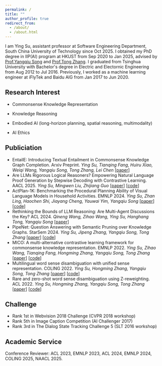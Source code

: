 ```yaml
---
permalink: /
title: ""
author_profile: true
redirect_from: 
  - /about/
  - /about.html
---
```


I am Ying Su, assistant professor at Software Engineering Department, South China University of Technology since Oct 2025. I obtained my PhD degree in IIP(AI) program at HKUST from Sep 2020 to Jan 2025, advised by [Prof.Yangqiu Song](https://www.cse.ust.hk/~yqsong/) and [Prof.Tong Zhang](https://tongzhang-ml.org/group.html). I graduated from Tsinghua University with Bachelor's degree in Electric and Electornic Engineering from Aug 2012 to Jul 2016. Previously, I worked as a machine learning engineer at iFlyTek and Baidu AIG from Jan 2017 to Jun 2020.

Research Interest
------
- Commonsense Knowledge Representation
* Knowledge Reasoning
+ Embodied AI (long-horizon planning, spatial reasoning, multimodality)
- AI Ethics


Publiciation
------
- EntailE: Introducing Textual Entailment in Commonsense Knowledge Graph Completion. Arxiv Preprint. _Ying Su, Tianqing Fang, Huiru Xiao, Weiqi Wang, Yangqiu Song, Tong Zhang, Lei Chen_ \[[paper](https://arxiv.org/pdf/2402.09666)\]
- Are LLMs Rigorous Logical Reasoners? Empowering Natural Language Proof Generation by Stepwise Decoding with Contrastive Learning. AACL 2025. _Ying Su, Mingwen Liu, Zhijiang Guo_ \[[paper](https://arxiv.org/abs/2311.06736)\] \[[code](https://github.com/suytingwan/LLM-proof)\]
- ActPlan-1K: Benchmarking the Procedural Planning Ability of Visual Language Models in Household Activities. EMNLP 2024. _Ying Su, Zhan Ling, Haochen Shi, Jiayang Cheng, Yauwai Yim, Yangqiu Song_ \[[paper](https://arxiv.org/pdf/2410.03907)\] \[[code](https://github.com/HKUST-KnowComp/ActPlan-1K)\]
- Rethinking the Bounds of LLM Reasoning: Are Multi-Agent Discussions the Key? ACL 2024. _Qineng Wang, Zihao Wang, Ying Su, Hanghang Tong, Yangqiu Song_ \[[paper](https://aclanthology.org/2024.acl-long.331.pdf)\]
- PipeNet: Question Answering with Semantic Pruning over Knowledge Graphs. StarSem 2024. _Ying Su, Jipeng Zhang, Yangqiu Song, Tong Zhang_ \[[paper](https://aclanthology.org/2024.starsem-1.29.pdf)\] \[[code](https://github.com/HKUST-KnowComp/PipeNet)\]
- MICO: A multi-alternative contrastive learning framework for commonsense knowledge representation. EMNLP 2022. _Ying Su, Zihao Wang, Tianqing Fang, Hongming Zhang, Yangqiu Song, Tong Zhang_ \[[paper](https://aclanthology.org/2022.findings-emnlp.96.pdf)\] \[[code](https://github.com/HKUST-KnowComp/MICO)\]
- Multilingual word sense disambiguation with unified sense representation. COLING 2022. _Ying Su, Hongming Zhang, Yangqiu Song, Tong Zhang_ \[[paper](https://aclanthology.org/2022.coling-1.368.pdf)\] \[[code](https://github.com/suytingwan/multilingual-WSD)\]
- Rare and zero-shot word sense disambiguation using Z-reweighting. ACL 2022. _Ying Su, Hongming Zhang, Yangqiu Song, Tong Zhang_ \[[paper](https://aclanthology.org/2022.acl-long.323.pdf)\] \[[code](https://github.com/suytingwan/WSD-Z-reweighting)\]


Challenge
------
* Rank 1st in Webvision 2018 Challenge (CVPR 2018 workshop)
* Rank 5th in Image Caption Competition (AI Challenger 2017)
* Rank 3rd in The Dialog State Tracking Challenge 5 (SLT 2016 workshop)

Academic Service
------
Conference Reviewer: ACL 2023, EMNLP 2023, ACL 2024, EMNLP 2024, COLING 2025, NAACL 2025.
